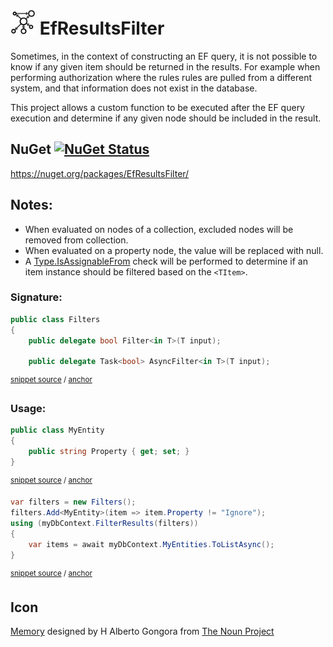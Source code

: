 <!--
GENERATED FILE - DO NOT EDIT
This file was generated by [MarkdownSnippets](https://github.com/SimonCropp/MarkdownSnippets).
Source File: /readme.source.md
To change this file edit the source file and then run MarkdownSnippets.
-->

# <img src="/src/icon.png" height="40px"> EfResultsFilter

Sometimes, in the context of constructing an EF query, it is not possible to know if any given item should be returned in the results. For example when performing authorization where the rules rules are pulled from a different system, and that information does not exist in the database.

This project allows a custom function to be executed after the EF query execution and determine if any given node should be included in the result.


## NuGet [![NuGet Status](http://img.shields.io/nuget/v/EfResultsFilter.svg?longCache=true&style=flat)](https://www.nuget.org/packages/EfResultsFilter/)

https://nuget.org/packages/EfResultsFilter/


## Notes:

 * When evaluated on nodes of a collection, excluded nodes will be removed from collection.
 * When evaluated on a property node, the value will be replaced with null.
 * A [Type.IsAssignableFrom](https://docs.microsoft.com/en-us/dotnet/api/system.type.isassignablefrom) check will be performed to determine if an item instance should be filtered based on the `<TItem>`.

### Signature:

<!-- snippet: GlobalFiltersSignature -->
<a id='snippet-globalfilterssignature'/></a>
```cs
public class Filters
{
    public delegate bool Filter<in T>(T input);

    public delegate Task<bool> AsyncFilter<in T>(T input);
```
<sup>[snippet source](/src/EfResultsFilter/Filters.cs#L8-L16) / [anchor](#snippet-globalfilterssignature)</sup>
<!-- endsnippet -->


### Usage:

<!-- snippet: add-filter -->
<a id='snippet-add-filter'/></a>
```cs
public class MyEntity
{
    public string Property { get; set; }
}
```
<sup>[snippet source](/src/Tests/GlobalFilterSnippets.cs#L9-L16) / [anchor](#snippet-add-filter)</sup>
<a id='snippet-add-filter-1'/></a>
```cs
var filters = new Filters();
filters.Add<MyEntity>(item => item.Property != "Ignore");
using (myDbContext.FilterResults(filters))
{
    var items = await myDbContext.MyEntities.ToListAsync();
}
```
<sup>[snippet source](/src/Tests/GlobalFilterSnippets.cs#L20-L29) / [anchor](#snippet-add-filter-1)</sup>
<!-- endsnippet -->


## Icon

[Memory](https://thenounproject.com/term/database/1631008/) designed by H Alberto Gongora from [The Noun Project](https://thenounproject.com)
